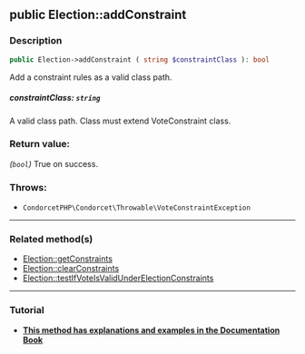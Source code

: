 ## public Election::addConstraint

### Description    

```php
public Election->addConstraint ( string $constraintClass ): bool
```

Add a constraint rules as a valid class path.
    

##### **constraintClass:** *```string```*   
A valid class path. Class must extend VoteConstraint class.    


### Return value:   

*(```bool```)* True on success.



### Throws:   

* ```CondorcetPHP\Condorcet\Throwable\VoteConstraintException```

---------------------------------------

### Related method(s)      

* [Election::getConstraints](../Election%20Class/public%20Election--getConstraints.md)    
* [Election::clearConstraints](../Election%20Class/public%20Election--clearConstraints.md)    
* [Election::testIfVoteIsValidUnderElectionConstraints](../Election%20Class/public%20Election--testIfVoteIsValidUnderElectionConstraints.md)    

---------------------------------------

### Tutorial

* **[This method has explanations and examples in the Documentation Book](https://condorcetphp.github.io/Documentation-Book/#/3.AsPhpLibrary/5.Votes/4.VoteConstraints)**    
